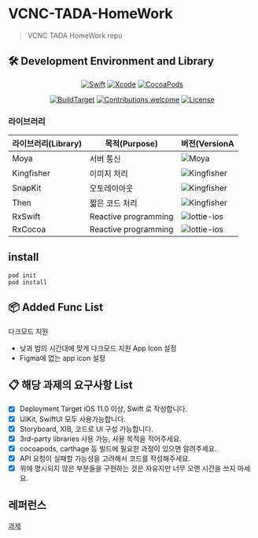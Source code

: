# VCNC-TADA-HomeWork
> VCNC TADA HomeWork repo

## 🛠 Development Environment and Library

<div align="center">
  
[![Swift](https://img.shields.io/badge/swift-v5.3-orange?logo=swift)](https://developer.apple.com/kr/swift/)
[![Xcode](https://img.shields.io/badge/xcode-v12.4-blue?logo=xcode)](https://developer.apple.com/kr/xcode/)
[![CocoaPods](https://img.shields.io/badge/CocoaPods-v1.10.0-blue?logo=CocoaPods)](https://cocoapods.org/)

[![BuildTarget](https://img.shields.io/badge/BuildTarget-iOS11.0-skyblue?logo=Apple)](https://developer.apple.com/kr/xcode/)
[![Contributions welcome](https://img.shields.io/badge/contributions-welcome-orange.svg)](https://github.com/Odyflame/VCNC-TADA)
[![License](https://img.shields.io/badge/license-MIT-blue.svg)](https://opensource.org/licenses/MIT)

</div>

### 라이브러리

| 라이브러리(Library)    | 목적(Purpose)             | 버전(VersionA                                                 |
| ------------------- | ------------------------ | ------------------------------------------------------------ |
| Moya                | 서버 통신                  | ![Moya](https://img.shields.io/badge/Moya-14.0.0-orange) |
| Kingfisher          | 이미지 처리                 | ![Kingfisher](https://img.shields.io/badge/Kingfisher-6.0.1-yellow) |
| SnapKit             | 오토레이아웃                | ![Kingfisher](https://img.shields.io/badge/SnapKit-5.0.1-black) |
| Then                | 짧은 코드 처리              | ![Kingfisher](https://img.shields.io/badge/Then-2.7.0-white) |
| RxSwift             | Reactive programming     | ![lottie-ios](https://img.shields.io/badge/RxSwift-5.1.2-green) |
| RxCocoa             | Reactive programming     | ![lottie-ios](https://img.shields.io/badge/RxCocoa-5.1.1-skyblue) |

## install

```
pod init
pod install
```

## 📦 Added Func List
다크모드 지원
* 낮과 밤의 시간대에 맞게 다크모드 지원
App Icon 설정
* Figma에 없는 app icon 설정

## 📋 해당 과제의 요구사항 List
- [x] Deployment Target iOS 11.0 이상, Swift 로 작성합니다.
- [x] UIKit, SwiftUI 모두 사용가능합니다. 
- [x] Storyboard, XIB, 코드로 UI 구성 가능합니다.
- [x] 3rd-party libraries 사용 가능, 사용 목적을 적어주세요.
- [x] cocoapods, carthage 등 빌드에 필요한 과정이 있으면 알려주세요.
- [x] API 요청이 실패할 가능성을 고려해서 코드를 작성해주세요.
- [x] 위에 명시되지 않은 부분들을 구현하는 것은 자유지만 너무 오랜 시간을 쓰지 마세요.

## 레퍼런스
[과제](https://www.notion.so/VCNC-96c83e2a04fd4ae9adcb3246fc2ef2e6)
